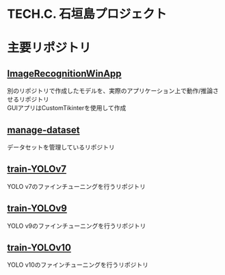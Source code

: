 # TECH.C. 石垣島プロジェクト

<!--
TODO: ここに記述していくもの
- プロジェクトの概要
- どのリポジトリが、どんな役割を持っている
- CONTRIBUTING.mdへのリンク
- HuggingFaceへのリンク
-->

# 主要リポジトリ

## [ImageRecognitionWinApp](https://github.com/TechC-SugarCane/ImageRecognitionWinApp)

別のリポジトリで作成したモデルを、実際のアプリケーション上で動作/推論させるリポジトリ  
GUIアプリはCustomTikinterを使用して作成

## [manage-dataset](https://github.com/TechC-SugarCane/manage-dataset)

データセットを管理しているリポジトリ

## [train-YOLOv7](https://github.com/TechC-SugarCane/train-YOLOv7)

YOLO v7のファインチューニングを行うリポジトリ

## [train-YOLOv9](https://github.com/TechC-SugarCane/train-YOLOv9)

YOLO v9のファインチューニングを行うリポジトリ

## [train-YOLOv10](https://github.com/TechC-SugarCane/train-YOLOv10)

YOLO v10のファインチューニングを行うリポジトリ
